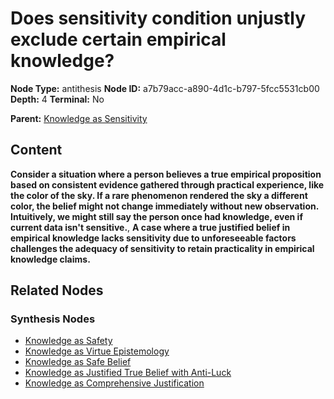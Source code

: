 # Does sensitivity condition unjustly exclude certain empirical knowledge?

**Node Type:** antithesis
**Node ID:** a7b79acc-a890-4d1c-b797-5fcc5531cb00
**Depth:** 4
**Terminal:** No

**Parent:** [Knowledge as Sensitivity](knowledge-as-sensitivity-synthesis-b485a51d-b437-48f4-9b30-890f168c4255.md)

## Content

**Consider a situation where a person believes a true empirical proposition based on consistent evidence gathered through practical experience, like the color of the sky. If a rare phenomenon rendered the sky a different color, the belief might not change immediately without new observation. Intuitively, we might still say the person once had knowledge, even if current data isn't sensitive.**, **A case where a true justified belief in empirical knowledge lacks sensitivity due to unforeseeable factors challenges the adequacy of sensitivity to retain practicality in empirical knowledge claims.**

## Related Nodes

### Synthesis Nodes

- [Knowledge as Safety](knowledge-as-safety-synthesis-712eaf6a-40f6-4bd8-939a-2b550ec7b757.md)
- [Knowledge as Virtue Epistemology](knowledge-as-virtue-epistemology-synthesis-062e286b-fe51-4fe5-bbaf-e8cf7f06080c.md)
- [Knowledge as Safe Belief](knowledge-as-safe-belief-synthesis-10b26b5c-dcbc-496a-8af9-2d8c3020ca6e.md)
- [Knowledge as Justified True Belief with Anti-Luck](knowledge-as-justified-true-belief-with-anti-luck-synthesis-c02d891f-83fa-4d47-b76a-4f259e8f5b13.md)
- [Knowledge as Comprehensive Justification](knowledge-as-comprehensive-justification-synthesis-c04d9bcd-4e37-4490-a139-0bd27045b67e.md)
